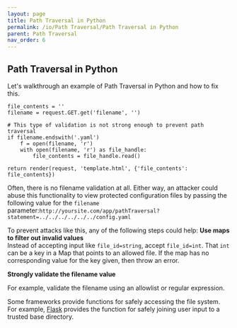 ```yaml
---
layout: page
title: Path Traversal in Python
permalink: /io/Path Traversal/Path Traversal in Python
parent: Path Traversal
nav_order: 6
---
```


## Path Traversal in Python 


Let's walkthrough an example of Path Traversal in Python and how to fix this.

```
file_contents = ''
filename = request.GET.get('filename', '')

# This type of validation is not strong enough to prevent path traversal
if filename.endswith('.yaml')
    f = open(filename, 'r')
    with open(filename, 'r') as file_handle:
        file_contents = file_handle.read()

return render(request, 'template.html', {'file_contents': file_contents})
``` 


Often, there is no filename validation at all. 
Either way, an attacker could abuse this functionality to view protected configuration files by passing the
following value for the ```filename``` parameter:```http://yoursite.com/app/pathTraversal?statement=../../../../../../config.yaml``` 


To prevent attacks like this, any of the following steps could help: 
**Use maps to filter out invalid values**  
Instead of accepting input like ```file_id=string```, accept
```file_id=int```. That ```int``` can be a key in a Map that points to an allowed file. 
If the map has no corresponding value for the key given, then throw an error.

**Strongly validate the filename value** 

For example, validate the filename using an allowlist or regular expression. 

Some frameworks provide functions for safely accessing the file system. For example, [Flask](https://flask.palletsprojects.com/en/1.1.x/api/#flask.safe_join) provides the function for safely joining user input to a trusted base directory. 